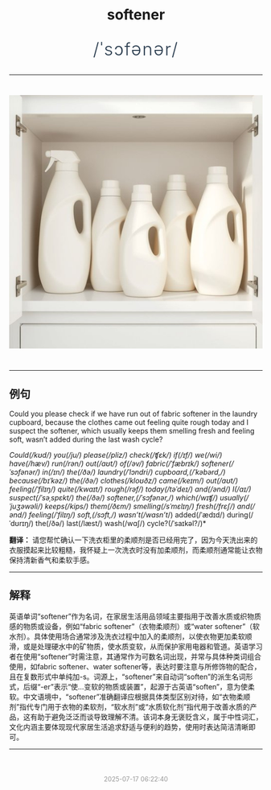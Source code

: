 <div align="center">

# softener

<div style="margin: 30px 0;">
<h1 style="font-size: 2.5em; font-weight: 300; letter-spacing: 2px; margin: 0; color: #2c3e50;">
/ˈsɔfənər/
</h1>
</div>

</div>

---

<div align="center" style="margin: 40px 0;">

![softener](images/softener.png)

</div>

---

## 例句

Could you please check if we have run out of fabric softener in the laundry cupboard, because the clothes came out feeling quite rough today and I suspect the softener, which usually keeps them smelling fresh and feeling soft, wasn’t added during the last wash cycle?

*Could(/kʊd/) you(/ju/) please(/pliz/) check(/ʧɛk/) if(/ɪf/) we(/wi/) have(/hæv/) run(/rən/) out(/aʊt/) of(/əv/) fabric(/ˈfæbrɪk/) softener(/ˈsɔfənər/) in(/ɪn/) the(/ðə/) laundry(/ˈlɔndri/) cupboard,(/ˈkəbərd,/) because(/bɪˈkəz/) the(/ðə/) clothes(/kloʊðz/) came(/keɪm/) out(/aʊt/) feeling(/ˈfilɪŋ/) quite(/kwaɪt/) rough(/rəf/) today(/təˈdeɪ/) and(/ənd/) I(/aɪ/) suspect(/ˈsəˌspɛkt/) the(/ðə/) softener,(/ˈsɔfənər,/) which(/wɪʧ/) usually(/ˈjuʒəwəli/) keeps(/kips/) them(/ðɛm/) smelling(/sˈmɛlɪŋ/) fresh(/frɛʃ/) and(/ənd/) feeling(/ˈfilɪŋ/) soft,(/sɔft,/) wasn’t(/wasn’t*/) added(/ˈædɪd/) during(/ˈdʊrɪŋ/) the(/ðə/) last(/læst/) wash(/wɑʃ/) cycle?(/ˈsaɪkəl?/)*

**翻译：** 请您帮忙确认一下洗衣柜里的柔顺剂是否已经用完了，因为今天洗出来的衣服摸起来比较粗糙，我怀疑上一次洗衣时没有加柔顺剂，而柔顺剂通常能让衣物保持清新香气和柔软手感。

---

## 解释

英语单词“softener”作为名词，在家居生活用品领域主要指用于改善水质或织物质感的物质或设备，例如“fabric softener”（衣物柔顺剂）或“water softener”（软水剂）。具体使用场合通常涉及洗衣过程中加入的柔顺剂，以使衣物更加柔软顺滑，或是处理硬水中的矿物质，使水质变软，从而保护家用电器和管道。英语学习者在使用“softener”时需注意，其通常作为可数名词出现，并常与具体种类词组合使用，如fabric softener、water softener等，表达时要注意与所修饰物的配合，且在复数形式中单纯加-s。词源上，“softener”来自动词“soften”的派生名词形式，后缀“-er”表示“使…变软的物质或装置”，起源于古英语“soften”，意为使柔软。中文语境中，“softener”准确翻译应根据具体类型区别对待，如“衣物柔顺剂”指代专门用于衣物的柔软剂，“软水剂”或“水质软化剂”指代用于改善水质的产品，这有助于避免泛泛而谈导致理解不清。该词本身无褒贬含义，属于中性词汇，文化内涵主要体现现代家居生活追求舒适与便利的趋势，使用时表达简洁清晰即可。


---

<div align="center" style="margin-top: 50px;">
<small style="color: #999; font-size: 0.9em;">2025-07-17 06:22:40</small>
</div>
